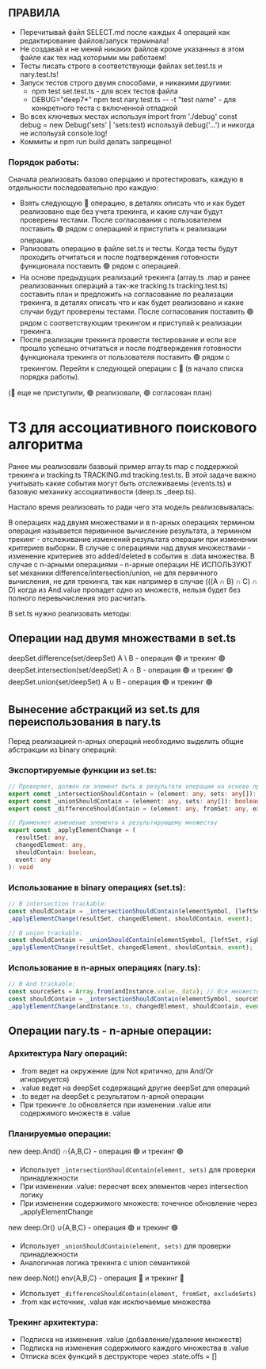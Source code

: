 ## ПРАВИЛА

- Перечитывай файл SELECT.md после каждых 4 операций как редактирование файлов/запуск терминала!
- Не создавай и не меняй никаких файлов кроме указанных в этом файле как тех над которыми мы работаем!
- Тесты писать строго в соответствующи файлах set.test.ts и nary.test.ts!
- Запуск тестов строго двумя способами, и никакими другими:
  - npm test set.test.ts - для всех тестов файла
  - DEBUG="deep7*" npm test nary.test.ts -- -t "test name" - для конкретного теста с включенной отладкой
- Во всех ключевых местах используя import from './debug' const debug = new Debug('sets' | 'sets:test) используй debug('...') и никогда не испольузй console.log!
- Коммиты и npm run build делать запрещено!

### Порядок работы:

Сначала реализовать базово оперцаию и протестировать, каждую в отдельности последовательно про каждую:
- Взять следующую 🔴 операцию, в деталях описать что и как будет реализовано еще без учета трекинга, и какие случаи будут проверены тестами. После согласования с пользователем поставить 🟣 рядом с операцией и приступить к реализации операции.
- Рализовать операцию в файле set.ts и тесты. Когда тесты будут проходить отчитаться и после подтверждения готовности функционала поставить 🟢 рядом с операцией.
- На основе предыдущих реализаций трекинга (array.ts .map и ранее реализованных операций а так-же tracking.ts tracking.test.ts) составить план и предложить на согласование по реализации трекинга, в деталях описать что и как будет реализовано и какие случаи будут проверены тестами. После согласования поставить 🟣 рядом с соответствующим трекингом и приступай к реализации трекинга.
- После реализации трекинга провести тестирование и если все прошло успешно отчитаться и после подтверждения готовности функционала трекинга от пользователя поставить 🟢 рядом с трекингом.
Перейти к следующей операции с 🔴 (в начало списка порядка работы).

(🔴 еще не приступили, 🟢 реализовали, 🟣 согласован план)

# ТЗ для ассоциативного поискового алгоритма

Ранее мы реализовали базвоый пример array.ts map с поддержкой трекинга и tracking.ts TRACKING.md tracking.test.ts. В этой задаче важно учитывать какие события могут быть отслеживаемы (events.ts) и базовую механику ассоциатинвости (deep.ts _deep.ts).

Настало время реализовать то ради чего эта модель реализовывалась:

В операциях над двумя множествами и в n-арных операциях термином операция называется перивичное вычисление результата, а термином трекинг - отслеживание изменений результата операции при изменении критериев выборки.
В случае с операциями над двумя множествами - изменение критериев это added/deleted в события в .data множества.
В случае с n-арными операциями - n-арные операции НЕ ИСПОЛЬЗУЮТ set механики difference/intersection/union, не для первичного вычисления, не для трекинга, так как например в случае (((A ∩ B) ∩ C) ∩ D) когда из And.value пропадет одно из множеств, нельзя будет без полного перевычисления это расчитать.

В set.ts нужно реализовать методы:

## Операции над двумя множествами в set.ts


deepSet.difference(set/deepSet) A \ B - операция 🟢 и трекинг 🟢
deepSet.intersection(set/deepSet) A ∩ B - операция 🟢 и трекинг 🟢
deepSet.union(set/deepSet) A ∪ B - операция 🟢 и трекинг 🟢

## Вынесение абстракций из set.ts для переиспользования в nary.ts

Перед реализацией n-арных операций необходимо выделить общие абстракции из binary операций:

### Экспортируемые функции из set.ts:

```typescript
// Проверяет, должен ли элемент быть в результате операции на основе правил
export const _intersectionShouldContain = (element: any, sets: any[]): boolean
export const _unionShouldContain = (element: any, sets: any[]): boolean  
export const _differenceShouldContain = (element: any, fromSet: any, excludeSets: any[]): boolean

// Применяет изменение элемента к результирующему множеству
export const _applyElementChange = (
  resultSet: any, 
  changedElement: any, 
  shouldContain: boolean, 
  event: any
): void
```

### Использование в binary операциях (set.ts):
```typescript
// В intersection trackable:
const shouldContain = _intersectionShouldContain(elementSymbol, [leftSet, rightSet]);
_applyElementChange(resultSet, changedElement, shouldContain, event);

// В union trackable:
const shouldContain = _unionShouldContain(elementSymbol, [leftSet, rightSet]);
_applyElementChange(resultSet, changedElement, shouldContain, event);
```

### Использование в n-арных операциях (nary.ts):
```typescript
// В And trackable:
const sourceSets = Array.from(andInstance.value._data); // Все множества из .value
const shouldContain = _intersectionShouldContain(elementSymbol, sourceSets);
_applyElementChange(andInstance.to, changedElement, shouldContain, event);
```

## Операции nary.ts - n-арные операции:

### Архитектура Nary операций:
- .from ведет на окружение (для Not критично, для And/Or игнорируется)
- .value ведет на deepSet содержащий другие deepSet для операций
- .to ведет на deepSet с результатом n-арной операции
- При трекинге .to обновляется при изменении .value или содержимого множеств в .value

### Планируемые операции:

new deep.And() ∩{A,B,C} - операция 🟢 и трекинг 🟢
- Использует `_intersectionShouldContain(element, sets)` для проверки принадлежности
- При изменении .value: пересчет всех элементов через intersection логику
- При изменении содержимого множеств: точечное обновление через _applyElementChange

new deep.Or() ∪{A,B,C} - операция 🟢 и трекинг 🟢  
- Использует `_unionShouldContain(element, sets)` для проверки принадлежности
- Аналогичная логика трекинга с union семантикой

new deep.Not() env\{A,B,C} - операция 🔴 и трекинг 🔴
- Использует `_differenceShouldContain(element, fromSet, excludeSets)` 
- .from как источник, .value как исключаемые множества

### Трекинг архитектура:
- Подписка на изменения .value (добавление/удаление множеств)
- Подписка на изменения содержимого каждого множества в .value  
- Отписка всех функций в деструкторе через .state.offs = []




